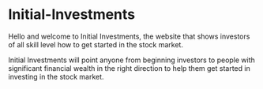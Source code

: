 # Initial-Investments

Hello and welcome to Initial Investments, the website that shows investors of all skill level how to get started in the stock market.

Initial Investments will point anyone from beginning investors to people with significant financial wealth in the right direction to help them get started in investing in the stock market.
